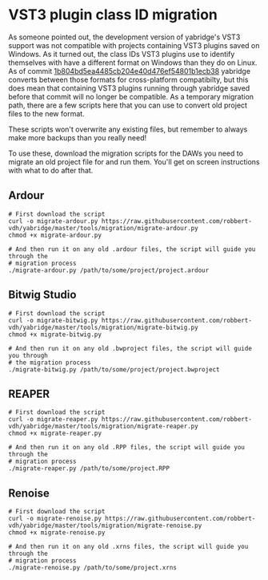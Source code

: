 # VST3 plugin class ID migration

As someone pointed out, the development version of yabridge's VST3 support was
not compatible with projects containing VST3 plugins saved on Windows. As it
turned out, the class IDs VST3 plugins use to identify themselves with have a
different format on Windows than they do on Linux. As of commit
[1b804bd5ea4485cb204e40d476ef54801b1ecb38](https://github.com/robbert-vdh/yabridge/commit/1b804bd5ea4485cb204e40d476ef54801b1ecb38)
yabridge converts between those formats for cross-platform compatibilty, but
this does mean that containing VST3 plugins running through yabridge saved
before that commit will no longer be compatible. As a temporary migration path,
there are a few scripts here that you can use to convert old project files to
the new format.

These scripts won't overwrite any existing files, but remember to always make
more backups than you really need!

To use these, download the migration scripts for the DAWs you need to migrate an
old project file for and run them. You'll get on screen instructions with what
to do after that.

## Ardour

```shell
# First download the script
curl -o migrate-ardour.py https://raw.githubusercontent.com/robbert-vdh/yabridge/master/tools/migration/migrate-ardour.py
chmod +x migrate-ardour.py

# And then run it on any old .ardour files, the script will guide you through the
# migration process
./migrate-ardour.py /path/to/some/project/project.ardour
```

## Bitwig Studio

```shell
# First download the script
curl -o migrate-bitwig.py https://raw.githubusercontent.com/robbert-vdh/yabridge/master/tools/migration/migrate-bitwig.py
chmod +x migrate-bitwig.py

# And then run it on any old .bwproject files, the script will guide you through
# the migration process
./migrate-bitwig.py /path/to/some/project/project.bwproject
```

## REAPER

```shell
# First download the script
curl -o migrate-reaper.py https://raw.githubusercontent.com/robbert-vdh/yabridge/master/tools/migration/migrate-reaper.py
chmod +x migrate-reaper.py

# And then run it on any old .RPP files, the script will guide you through the
# migration process
./migrate-reaper.py /path/to/some/project.RPP
```

## Renoise

```shell
# First download the script
curl -o migrate-renoise.py https://raw.githubusercontent.com/robbert-vdh/yabridge/master/tools/migration/migrate-renoise.py
chmod +x migrate-renoise.py

# And then run it on any old .xrns files, the script will guide you through the
# migration process
./migrate-renoise.py /path/to/some/project.xrns
```
